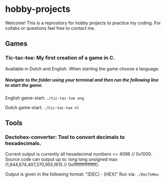 # hobby-projects

Welcome! This is a reprository for hobby projects to practice my coding. For collabs or questions feel free to contact me.

## Games

### Tic-tac-toe: My first creation of a game in C.

Available in Dutch and English. When starting the game choose a language.

##### Navigate to the folder using your terminal and then run the following line to start the game.

English game-start: `./tic-tac-toe eng`

Dutch game-start: `./tic-tac-toe nl`

## Tools

### Dectohex-converter: Tool to convert decimals to hexadecimals.

Current output is currently all hexadecimal numbers <= 4096 // 0x1000.
Source code can output up to: long long unsigned max (1,844,674,407,370,955,1615 // 0xffffffffffffffff).

Output is given in the following format: "[DEC] - [HEX]"
Run via: `./DecToHex`
